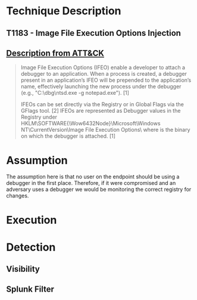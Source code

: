 # Technique Description

## T1183 - Image File Execution Options Injection 
## [Description from ATT&CK](https://attack.mitre.org/techniques/T1183/)
<blockquote>
Image File Execution Options (IFEO) enable a developer to attach a debugger to an application. When a process is created, a debugger present in an application’s IFEO will be prepended to the application’s name, effectively launching the new process under the debugger (e.g., "C:\dbg\ntsd.exe -g notepad.exe"). [1]

IFEOs can be set directly via the Registry or in Global Flags via the GFlags tool. [2] IFEOs are represented as Debugger values in the Registry under HKLM\SOFTWARE{\Wow6432Node}\Microsoft\Windows NT\CurrentVersion\Image File Execution Options\ where is the binary on which the debugger is attached. [1]
</blockquote>

# Assumption
The assumption here is that no user on the endpoint should be using a debugger in the first place. Therefore, if it were compromised and an adversary uses a debugger we would be monitoring the correct registry for changes.

# Execution

# Detection

## Visibility

## Splunk Filter
